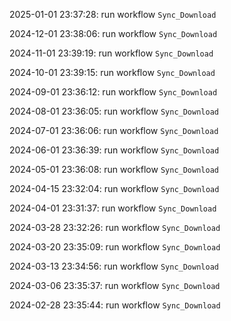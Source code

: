 2025-01-01 23:37:28: run workflow `Sync_Download` 

2024-12-01 23:38:06: run workflow `Sync_Download` 

2024-11-01 23:39:19: run workflow `Sync_Download` 

2024-10-01 23:39:15: run workflow `Sync_Download` 

2024-09-01 23:36:12: run workflow `Sync_Download` 

2024-08-01 23:36:05: run workflow `Sync_Download` 

2024-07-01 23:36:06: run workflow `Sync_Download` 

2024-06-01 23:36:39: run workflow `Sync_Download` 

2024-05-01 23:36:08: run workflow `Sync_Download` 

2024-04-15 23:32:04: run workflow `Sync_Download` 

2024-04-01 23:31:37: run workflow `Sync_Download` 

2024-03-28 23:32:26: run workflow `Sync_Download` 

2024-03-20 23:35:09: run workflow `Sync_Download` 

2024-03-13 23:34:56: run workflow `Sync_Download` 

2024-03-06 23:35:37: run workflow `Sync_Download` 

2024-02-28 23:35:44: run workflow `Sync_Download` 


